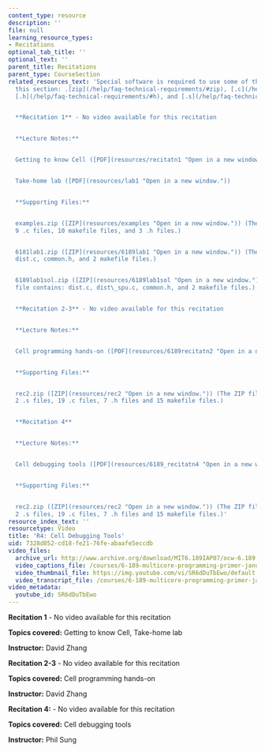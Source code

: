 ```yaml
---
content_type: resource
description: ''
file: null
learning_resource_types:
- Recitations
optional_tab_title: ''
optional_text: ''
parent_title: Recitations
parent_type: CourseSection
related_resources_text: 'Special software is required to use some of the files in
  this section: .[zip](/help/faq-technical-requirements/#zip), [.c](/help/faq-technical-requirements/#c),
  [.h](/help/faq-technical-requirements/#h), and [.s](/help/faq-technical-requirements/#s).


  **Recitation 1** - No video available for this recitation


  **Lecture Notes:**


  Getting to know Cell ([PDF](resources/recitatn1 "Open in a new window."))


  Take-home lab ([PDF](resources/lab1 "Open in a new window."))


  **Supporting Files:**


  examples.zip ([ZIP](resources/examples "Open in a new window.")) (The ZIP file contains:
  9 .c files, 10 makefile files, and 3 .h files.)


  6181lab1.zip ([ZIP](resources/6189lab1 "Open in a new window.")) (The ZIP file contains:
  dist.c, common.h, and 2 makefile files.)


  6189lab1sol.zip ([ZIP](resources/6189lab1sol "Open in a new window.")) (The ZIP
  file contains: dist.c, dist\_spu.c, common.h, and 2 makefile files.)


  **Recitation 2-3** - No video available for this recitation


  **Lecture Notes:**


  Cell programming hands-on ([PDF](resources/6189recitatn2 "Open in a new window."))


  **Supporting Files:**


  rec2.zip ([ZIP](resources/rec2 "Open in a new window.")) (The ZIP file contains:
  2 .s files, 19 .c files, 7 .h files and 15 makefile files.)


  **Recitation 4**


  **Lecture Notes:**


  Cell debugging tools ([PDF](resources/6189_recitatn4 "Open in a new window."))


  **Supporting Files:**


  rec2.zip ([ZIP](resources/rec2 "Open in a new window.")) (The ZIP file contains:
  2 .s files, 19 .c files, 7 .h files and 15 makefile files.)'
resource_index_text: ''
resourcetype: Video
title: 'R4: Cell Debugging Tools'
uid: 7328d052-cd18-fe21-76fe-abaafe5eccdb
video_files:
  archive_url: http://www.archive.org/download/MIT6.189IAP07/ocw-6.189-iap07-rec04_300k.mp4
  video_captions_file: /courses/6-189-multicore-programming-primer-january-iap-2007/7b9fc498a14658cb9fdb0f0fc11eb25f_SR6dDuTbEwo.vtt
  video_thumbnail_file: https://img.youtube.com/vi/SR6dDuTbEwo/default.jpg
  video_transcript_file: /courses/6-189-multicore-programming-primer-january-iap-2007/683ad514ac5dcc642e8ae5318a8a366f_SR6dDuTbEwo.pdf
video_metadata:
  youtube_id: SR6dDuTbEwo
---
```


**Recitation 1** - No video available for this recitation

**Topics covered:** Getting to know Cell, Take-home lab

**Instructor:** David Zhang

**Recitation 2-3** - No video available for this recitation

**Topics covered:** Cell programming hands-on

**Instructor:** David Zhang

**Recitation 4:** - No video available for this recitation

**Topics covered:** Cell debugging tools

**Instructor:** Phil Sung